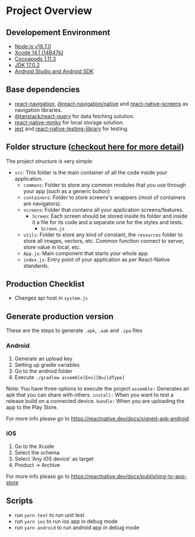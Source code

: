 # Project Overview

## Developement Environment

- [Node.js v19.7.0](https://nodejs.org/en/blog/release/v19.7.0/)
- [Xcode 14.1 (14B47b)](https://developer.apple.com/news/releases/?id=11012022a)
- [Cocoapods 1.11.3](https://cocoapods.org)
- [JDK 17.0.2](https://www.oracle.com/java/technologies/javase/17-0-2-relnotes.html)
- [Android Studio and Android SDK](https://developer.android.com/studio)

## Base dependencies

- [react-navigation](https://reactnavigation.org/), [@react-navigation/native](https://reactnavigation.org/) and [react-native-screens](https://reactnavigation.org/) as navigation libraries.
- [@tanstack/react-query](https://tanstack.com/query/latest/docs/react/overview) for data fetching solution.
- [react-native-mmkv](https://github.com/mrousavy/react-native-mmkv) for local storage solution.
- [jest](https://facebook.github.io/jest/) and [react-native-testing-library](https://callstack.github.io/react-native-testing-library/) for testing.

## Folder structure ([checkout here for more detail](https://github.com/canhtvee/SimpleInvoice/master/docs/DependencyGraph.md))

The project structure is very simple:

- `src`: This folder is the main container of all the code inside your application.
  - `commons`: Folder to store any common modules that you use through your app (such as a generic button)
  - `containers`: Folder to store screens's wrappers (most of containers are navigators).
  - `screens`: Folder that contains all your application screens/features.
    - `Screen`: Each screen should be stored inside its folder and inside it a file for its code and a separate one for the styles and tests.
      - `Screen.js`
  - `utils`: Folder to store any kind of constant, the `resources` folder to store all images, vectors, etc. Common function connect to server, store value in local, etc.
  - `App.js`: Main component that starts your whole app.
  - `index.js`: Entry point of your application as per React-Native standards.

## Production Checklist

- Changes api host in `system.js`

## Generate production version

These are the steps to generate `.apk`, `.aab` and `.ipa` files

### Android

1. Generate an upload key
2. Setting up gradle variables
3. Go to the android folder
4. Execute `./gradlew assemble[Env][BuildType]`

Note: You have three options to execute the project
`assemble:` Generates an apk that you can share with others.
`install:` When you want to test a release build on a connected device.
`bundle:` When you are uploading the app to the Play Store.

For more info please go to https://reactnative.dev/docs/signed-apk-android

### iOS

1. Go to the Xcode
2. Select the schema
3. Select 'Any iOS device' as target
4. Product -> Archive

For more info please go to https://reactnative.dev/docs/publishing-to-app-store

## Scripts

- run `yarn test` to run unit test
- run `yarn ios` to run ios app in debug mode
- run `yarn android` to run android app in debug mode
